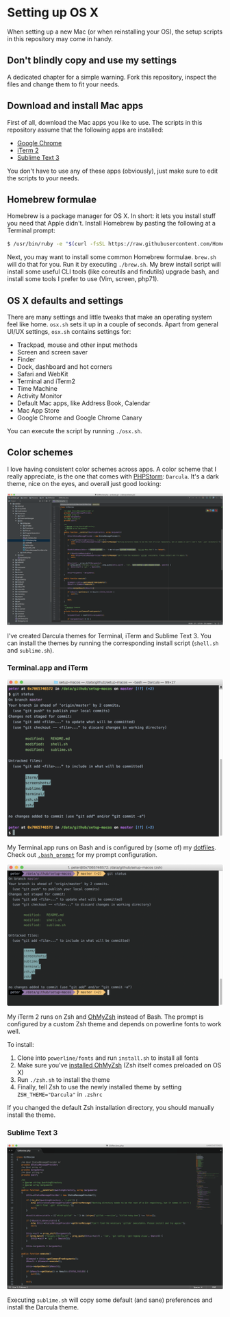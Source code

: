 # Setting up OS X

When setting up a new Mac (or when reinstalling your OS), the setup scripts in this repository may come in handy.

## Don't blindly copy and use my settings

A dedicated chapter for a simple warning. Fork this repository, inspect the files and change them to fit your needs.

## Download and install Mac apps

First of all, download the Mac apps you like to use. The scripts in this repository assume that the following apps are installed:

- [Google Chrome](https://www.google.com/chrome/browser/desktop/)
- [iTerm 2](https://www.iterm2.com/downloads.html)
- [Sublime Text 3](https://www.sublimetext.com/3)

You don't have to use any of these apps (obviously), just make sure to edit the scripts to your needs.

## Homebrew formulae

Homebrew is a package manager for OS X. In short: it lets you install stuff you need that Apple didn't. Install Homebrew by
 pasting the following at a Terminal prompt:
 
```bash
$ /usr/bin/ruby -e "$(curl -fsSL https://raw.githubusercontent.com/Homebrew/install/master/install)"
```

Next, you may want to install some common Homebrew formulae. `brew.sh` will do that for you.
Run it by executing `./brew.sh`. My brew install script will install some useful CLI tools (like coreutils and findutils)
 upgrade bash, and install some tools I prefer to use (Vim, screen, php71).

## OS X defaults and settings

There are many settings and little tweaks that make an operating system feel like home. `osx.sh` sets it up in a couple of seconds.
Apart from general UI/UX settings, `osx.sh` contains settings for:

- Trackpad, mouse and other input methods
- Screen and screen saver
- Finder
- Dock, dashboard and hot corners
- Safari and WebKit
- Terminal and iTerm2
- Time Machine
- Activity Monitor
- Default Mac apps, like Address Book, Calendar
- Mac App Store
- Google Chrome and Google Chrome Canary

You can execute the script by running `./osx.sh`.

## Color schemes

I love having consistent color schemes across apps. A color scheme that I really appreciate, is the one that comes with [PHPStorm](https://www.jetbrains.com/phpstorm/):
 `Darcula`. It's a dark theme, nice on the eyes, and overall just good looking:
 
![PHPStorm using the Darcula theme](/screenshots/phpstorm-darcula.png?raw=true)

I've created Darcula themes for Terminal, iTerm and Sublime Text 3. You can install the themes by running the corresponding
 install script (`shell.sh` and `sublime.sh`).
 
### Terminal.app and iTerm

![Terminal.app using the Darcula theme](/screenshots/terminal-darcula.png?raw=true)

My Terminal.app runs on Bash and is configured by (some of) my [dotfiles](https://github.com/pesla/dotfiles). Check out 
 [`.bash_prompt`](https://github.com/pesla/dotfiles/blob/master/.bash_prompt) for my prompt configuration. 

![iTerm.app using the Darcula theme](/screenshots/iterm-darcula.png?raw=true)

My iTerm 2 runs on Zsh and [OhMyZsh](https://github.com/robbyrussell/oh-my-zsh) instead of Bash. The prompt is configured
by a custom Zsh theme and depends on powerline fonts to work well.
 
To install:

1. Clone into `powerline/fonts` and run `install.sh` to install all fonts
2. Make sure you've [installed OhMyZsh](https://github.com/robbyrussell/oh-my-zsh) (Zsh itself comes preloaded on OS X)
3. Run `./zsh.sh` to install the theme
4. Finally, tell Zsh to use the newly installed theme by setting `ZSH_THEME="Darcula"` in `.zshrc`

If you changed the default Zsh installation directory, you should manually install the theme.

### Sublime Text 3

![Sublime Text using the Darcula theme](/screenshots/sublime-darcula.png?raw=true)

Executing `sublime.sh` will copy some default (and sane) preferences and install the Darcula theme. 